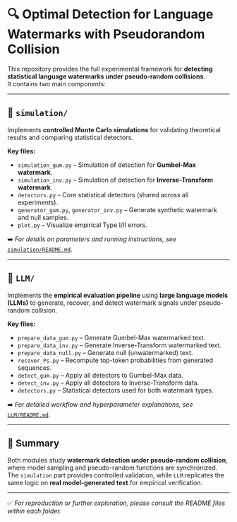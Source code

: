 # 🔍 Optimal Detection for Language Watermarks with Pseudorandom Collision

This repository provides the full experimental framework for **detecting statistical language watermarks under pseudo-random collisions**.  
It contains two main components:

---

## 📁 `simulation/`

Implements **controlled Monte Carlo simulations** for validating theoretical results and comparing statistical detectors.

**Key files:**
- `simulation_gum.py` – Simulation of detection for **Gumbel-Max watermark**.
- `simulation_inv.py` – Simulation of detection for **Inverse-Transform watermark**.
- `detectors.py` – Core statistical detectors (shared across all experiments).
- `generator_gum.py`, `generator_inv.py` – Generate synthetic watermark and null samples.
- `plot.py` – Visualize empirical Type I/II errors.

➡️ *For details on parameters and running instructions, see* [`simulation/README.md`](simulation/README.md).

---

## 📁 `LLM/`

Implements the **empirical evaluation pipeline** using **large language models (LLMs)** to generate, recover, and detect watermark signals under pseudo-random collision.

**Key files:**
- `prepare_data_gum.py` – Generate Gumbel-Max watermarked text.
- `prepare_data_inv.py` – Generate Inverse-Transform watermarked text.
- `prepare_data_null.py` – Generate null (unwatermarked) text.
- `recover_Ps.py` – Recompute top-token probabilities from generated sequences.
- `detect_gum.py` – Apply all detectors to Gumbel-Max data.
- `detect_inv.py` – Apply all detectors to Inverse-Transform data.
- `detectors.py` – Statistical detectors used for both watermark types.

➡️ *For detailed workflow and hyperparameter explanations, see* [`LLM/README.md`](LLM/README.md).

---

## 🧠 Summary

Both modules study **watermark detection under pseudo-random collision**, where model sampling and pseudo-random functions are synchronized.  The `simulation` part provides controlled validation, while `LLM` replicates the same logic on **real model-generated text** for empirical verification.

---

✅ *For reproduction or further exploration, please consult the README files within each folder.*

